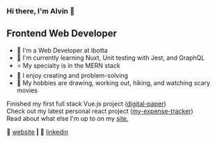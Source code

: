 ### Hi there, I'm Alvin 👋

## Frontend Web Developer

- 💼 I'm a Web Developer at Ibotta
- 🧠 I'm currently learning Nuxt, Unit testing with Jest, and GraphQL
- ⭐ My specialty is in the MERN stack
- 💜 I enjoy creating and problem-solving
- 🎨 My hobbies are drawing, working out, hiking, and watching scary movies


Finished my first full stack Vue.js project ([digital-paper](https://github.com/aroblesgalit/digital-paper))  
Check out my latest personal react project ([my-expense-tracker](https://github.com/aroblesgalit/my-expense-tracker))  
Read about what else I'm up to on my [site.](https://www.alvingalit.com/posts)


🏡 [website][website] **|** 
👔 [linkedin][linkedin]

[website]: https://www.alvingalit.com/
[linkedin]: https://www.linkedin.com/in/aroblesgalit/
[demo]: https://aroblesgalit.github.io/css-hover-effects/
[demo2]: https://aroblesgalit.github.io/drawing-with-css/
